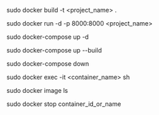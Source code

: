 sudo docker build -t <project_name> . 

sudo docker run -d -p 8000:8000 <project_name>

sudo docker-compose up -d  <!-- Run container in detached mode -->

sudo docker-compose up --build  <!-- Run container in terminal/interactive mode -->

sudo docker-compose down  <!-- stop and remove all containers running -->

sudo docker exec -it <container_name> sh <!-- Starts an interactive shell to view containers files -->




sudo docker image ls   <!-- List all the images created on Docker -->


sudo docker stop container_id_or_name

